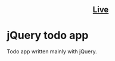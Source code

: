 <h2 align="center">
  <a href="https://tretyakvl.github.io/jquery_todo/"><b>Live</b></a>
</h2>

# jQuery todo app

Todo app written mainly with jQuery.

